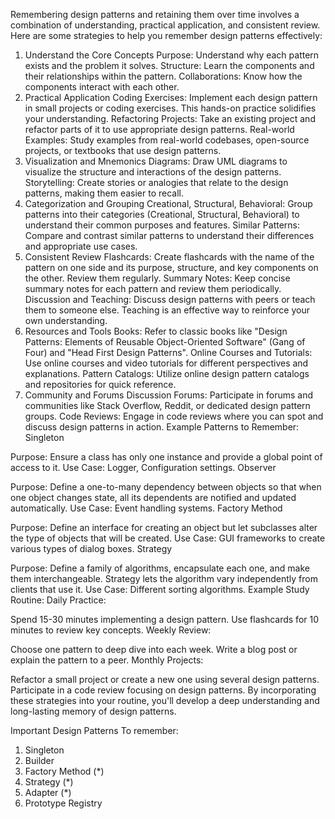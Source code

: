 Remembering design patterns and retaining them over time involves a combination of understanding, practical application, and consistent review. Here are some strategies to help you remember design patterns effectively:

1. Understand the Core Concepts
Purpose: Understand why each pattern exists and the problem it solves.
Structure: Learn the components and their relationships within the pattern.
Collaborations: Know how the components interact with each other.
2. Practical Application
Coding Exercises: Implement each design pattern in small projects or coding exercises. This hands-on practice solidifies your understanding.
Refactoring Projects: Take an existing project and refactor parts of it to use appropriate design patterns.
Real-world Examples: Study examples from real-world codebases, open-source projects, or textbooks that use design patterns.
3. Visualization and Mnemonics
Diagrams: Draw UML diagrams to visualize the structure and interactions of the design patterns.
Storytelling: Create stories or analogies that relate to the design patterns, making them easier to recall.
4. Categorization and Grouping
Creational, Structural, Behavioral: Group patterns into their categories (Creational, Structural, Behavioral) to understand their common purposes and features.
Similar Patterns: Compare and contrast similar patterns to understand their differences and appropriate use cases.
5. Consistent Review
Flashcards: Create flashcards with the name of the pattern on one side and its purpose, structure, and key components on the other. Review them regularly.
Summary Notes: Keep concise summary notes for each pattern and review them periodically.
Discussion and Teaching: Discuss design patterns with peers or teach them to someone else. Teaching is an effective way to reinforce your own understanding.
6. Resources and Tools
Books: Refer to classic books like "Design Patterns: Elements of Reusable Object-Oriented Software" (Gang of Four) and "Head First Design Patterns".
Online Courses and Tutorials: Use online courses and video tutorials for different perspectives and explanations.
Pattern Catalogs: Utilize online design pattern catalogs and repositories for quick reference.
7. Community and Forums
Discussion Forums: Participate in forums and communities like Stack Overflow, Reddit, or dedicated design pattern groups.
Code Reviews: Engage in code reviews where you can spot and discuss design patterns in action.
Example Patterns to Remember:
Singleton

Purpose: Ensure a class has only one instance and provide a global point of access to it.
Use Case: Logger, Configuration settings.
Observer

Purpose: Define a one-to-many dependency between objects so that when one object changes state, all its dependents are notified and updated automatically.
Use Case: Event handling systems.
Factory Method

Purpose: Define an interface for creating an object but let subclasses alter the type of objects that will be created.
Use Case: GUI frameworks to create various types of dialog boxes.
Strategy

Purpose: Define a family of algorithms, encapsulate each one, and make them interchangeable. Strategy lets the algorithm vary independently from clients that use it.
Use Case: Different sorting algorithms.
Example Study Routine:
Daily Practice:

Spend 15-30 minutes implementing a design pattern.
Use flashcards for 10 minutes to review key concepts.
Weekly Review:

Choose one pattern to deep dive into each week.
Write a blog post or explain the pattern to a peer.
Monthly Projects:

Refactor a small project or create a new one using several design patterns.
Participate in a code review focusing on design patterns.
By incorporating these strategies into your routine, you'll develop a deep understanding and long-lasting memory of design patterns.

Important Design Patterns To remember: 
1. Singleton
2. Builder
3. Factory Method (*)
4. Strategy (*)
5. Adapter (*)
6. Prototype Registry
